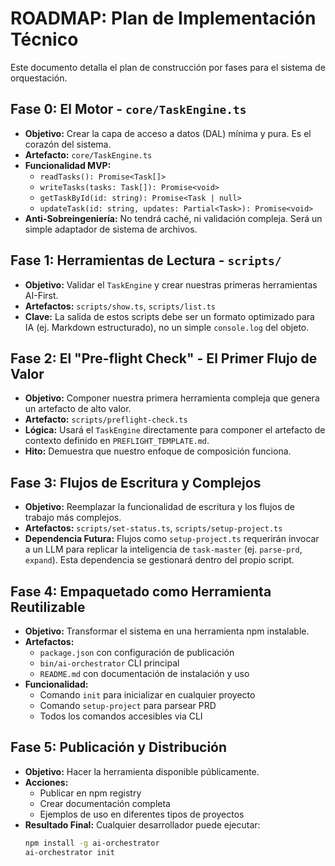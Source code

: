 # ROADMAP: Plan de Implementación Técnico

Este documento detalla el plan de construcción por fases para el sistema de orquestación.

## Fase 0: El Motor - `core/TaskEngine.ts`
*   **Objetivo:** Crear la capa de acceso a datos (DAL) mínima y pura. Es el corazón del sistema.
*   **Artefacto:** `core/TaskEngine.ts`
*   **Funcionalidad MVP:**
    *   `readTasks(): Promise<Task[]>`
    *   `writeTasks(tasks: Task[]): Promise<void>`
    *   `getTaskById(id: string): Promise<Task | null>`
    *   `updateTask(id: string, updates: Partial<Task>): Promise<void>`
*   **Anti-Sobreingeniería:** No tendrá caché, ni validación compleja. Será un simple adaptador de sistema de archivos.

## Fase 1: Herramientas de Lectura - `scripts/`
*   **Objetivo:** Validar el `TaskEngine` y crear nuestras primeras herramientas AI-First.
*   **Artefactos:** `scripts/show.ts`, `scripts/list.ts`
*   **Clave:** La salida de estos scripts debe ser un formato optimizado para IA (ej. Markdown estructurado), no un simple `console.log` del objeto.

## Fase 2: El "Pre-flight Check" - El Primer Flujo de Valor
*   **Objetivo:** Componer nuestra primera herramienta compleja que genera un artefacto de alto valor.
*   **Artefacto:** `scripts/preflight-check.ts`
*   **Lógica:** Usará el `TaskEngine` directamente para componer el artefacto de contexto definido en `PREFLIGHT_TEMPLATE.md`.
*   **Hito:** Demuestra que nuestro enfoque de composición funciona.

## Fase 3: Flujos de Escritura y Complejos
*   **Objetivo:** Reemplazar la funcionalidad de escritura y los flujos de trabajo más complejos.
*   **Artefactos:** `scripts/set-status.ts`, `scripts/setup-project.ts`
*   **Dependencia Futura:** Flujos como `setup-project.ts` requerirán invocar a un LLM para replicar la inteligencia de `task-master` (ej. `parse-prd`, `expand`). Esta dependencia se gestionará dentro del propio script.

## Fase 4: Empaquetado como Herramienta Reutilizable
*   **Objetivo:** Transformar el sistema en una herramienta npm instalable.
*   **Artefactos:** 
    *   `package.json` con configuración de publicación
    *   `bin/ai-orchestrator` CLI principal
    *   `README.md` con documentación de instalación y uso
*   **Funcionalidad:** 
    *   Comando `init` para inicializar en cualquier proyecto
    *   Comando `setup-project` para parsear PRD
    *   Todos los comandos accesibles via CLI

## Fase 5: Publicación y Distribución
*   **Objetivo:** Hacer la herramienta disponible públicamente.
*   **Acciones:**
    *   Publicar en npm registry
    *   Crear documentación completa
    *   Ejemplos de uso en diferentes tipos de proyectos
*   **Resultado Final:** Cualquier desarrollador puede ejecutar:
    ```bash
    npm install -g ai-orchestrator
    ai-orchestrator init
    ```
